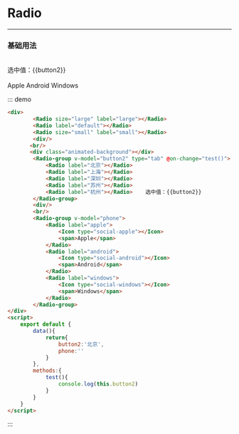 # Radio
----
### 基础用法

<div>
        <Radio size="large" label="large"></Radio>
        <Radio label="default"></Radio>
        <Radio size="small" label="small"></Radio>
        <div/>
       <br/>
       <div class="animated-background"></div>
        <Radio-group v-model="button2" type="tab" @on-change="test()">
            <Radio label="北京"></Radio>
            <Radio label="上海"></Radio>
            <Radio label="深圳"></Radio>
            <Radio label="苏州"></Radio>
            <Radio label="杭州"></Radio>    选中值：{{button2}}
        </Radio-group>
        <div/>
        <br/>
        <Radio-group v-model="phone">
            <Radio label="apple">
                <Icon type="social-apple"></Icon>
                <span>Apple</span>
            </Radio>
            <Radio label="android">
                <Icon type="social-android"></Icon>
                <span>Android</span>
            </Radio>
            <Radio label="windows">
                <Icon type="social-windows"></Icon>
                <span>Windows</span>
            </Radio>
        </Radio-group>
</div>


::: demo
```html
<div>
        <Radio size="large" label="large"></Radio>
        <Radio label="default"></Radio>
        <Radio size="small" label="small"></Radio>
        <div/>
       <br/>
       <div class="animated-background"></div>
        <Radio-group v-model="button2" type="tab" @on-change="test()">
            <Radio label="北京"></Radio>
            <Radio label="上海"></Radio>
            <Radio label="深圳"></Radio>
            <Radio label="苏州"></Radio>
            <Radio label="杭州"></Radio>    选中值：{{button2}}
        </Radio-group>
        <div/>
        <br/>
        <Radio-group v-model="phone">
            <Radio label="apple">
                <Icon type="social-apple"></Icon>
                <span>Apple</span>
            </Radio>
            <Radio label="android">
                <Icon type="social-android"></Icon>
                <span>Android</span>
            </Radio>
            <Radio label="windows">
                <Icon type="social-windows"></Icon>
                <span>Windows</span>
            </Radio>
        </Radio-group>
</div>
<script>
    export default {
        data(){
            return{
                button2:'北京',
                phone:''
            }
        },
        methods:{
            test(){
                console.log(this.button2)
            }
        }
    }
</script>
```

:::